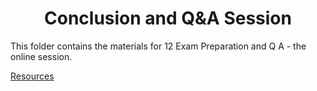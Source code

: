 <h1 align="center">Conclusion and Q&A Session</h1>

This folder contains the materials for 12 Exam Preparation and Q A - the online session.

[Resources](https://viaucdk-my.sharepoint.com/:f:/g/personal/rib_viauc_dk/EkY5lwozszRJnbJgB_n-lewBk-kr4paiBE_u5kxs8j6VTQ?e=rl1uyb)